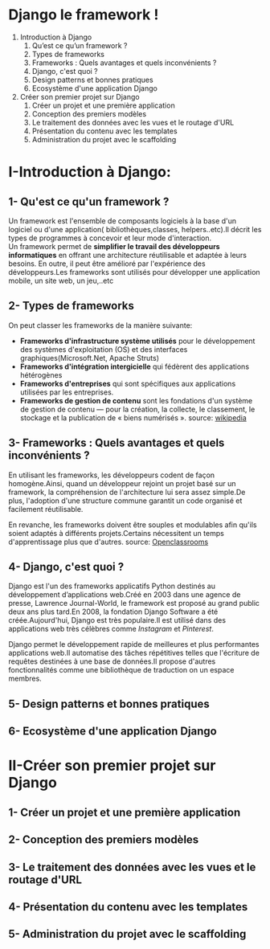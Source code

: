 # Django le framework !

1. Introduction à Django
    1. Qu’est ce qu’un framework ?
    2. Types de frameworks
    3. Frameworks : Quels avantages et quels inconvénients ?
    4. Django, c'est quoi ?
    5. Design patterns et bonnes pratiques
    6. Ecosystème d'une application Django
2. Créer son premier projet sur Django
    1. Créer un projet et une première application
    2. Conception des premiers modèles
    3. Le traitement des données avec les vues et le routage d'URL
    4. Présentation du contenu avec les templates
    5. Administration du projet avec le scaffolding

# I-Introduction à Django:


## 1- Qu'est ce qu'un framework ?  
Un framework est l'ensemble de composants logiciels à la base d'un logiciel ou d'une application( bibliothèques,classes, helpers..etc).Il décrit les types de programmes à concevoir et leur mode d'interaction.  
Un framework permet de **simplifier le travail des développeurs informatiques** en offrant une architecture réutilisable et adaptée à leurs besoins. En outre, il peut être amélioré par l'expérience des développeurs.Les frameworks sont utilisés pour développer une application mobile, un site web, un jeu,..etc 

## 2- Types de frameworks  
On peut classer les frameworks de la manière suivante:  
* **Frameworks d'infrastructure système utilisés** pour le développement des systèmes d'exploitation (OS) et des interfaces graphiques(Microsoft.Net, Apache Struts)  
* **Frameworks d'intégration intergicielle** qui fédèrent des applications hétérogènes
* **Frameworks d'entreprises** qui sont spécifiques aux applications utilisées par les entreprises. 
* **Frameworks de gestion de contenu** sont les fondations d'un système de gestion de contenu — pour la création, la collecte, le classement, le stockage et la publication de « biens numérisés ». source: [wikipedia](https://fr.wikipedia.org/wiki/Framework)
## 3- Frameworks : Quels avantages et quels inconvénients ?  
En utilisant les frameworks, les développeurs codent de façon homogène.Ainsi, quand un développeur rejoint un projet basé sur un framework, la compréhension de l'architecture lui sera assez simple.De plus, l'adoption d'une structure commune garantit un code organisé et facilement réutilisable. 

En revanche, les frameworks doivent être souples et modulables afin qu'ils soient adaptés à différents projets.Certains nécessitent un temps d'apprentissage plus que d'autres. source: [Openclassrooms](https://openclassrooms.com/fr/courses/1871271-developpez-votre-site-web-avec-le-framework-django/1871361-creez-vos-applications-web-avec-django)  

## 4- Django, c'est quoi ?  

Django est l'un des  frameworks applicatifs Python destinés au développement d’applications web.Créé en 2003 dans une agence de presse, Lawrence Journal-World, le framework est proposé au grand public deux ans plus tard.En 2008, la fondation Django Software a été créée.Aujourd'hui, Django est très populaire.Il est utilisé dans des applications web très célèbres comme *Instagram* et  *Pinterest*.  

Django permet le développement rapide de meilleures et plus performantes applications web.Il automatise des tâches répétitives  telles que l'écriture de requêtes destinées à une base de données.Il propose d'autres fonctionnalités comme une bibliothèque de traduction on un espace membres.
## 5- Design patterns et bonnes pratiques
## 6- Ecosystème d'une application Django

# II-Créer son premier projet sur Django
## 1- Créer un projet et une première application
## 2- Conception des premiers modèles
## 3- Le traitement des données avec les vues et le routage d'URL
## 4- Présentation du contenu avec les templates
## 5- Administration du projet avec le scaffolding

